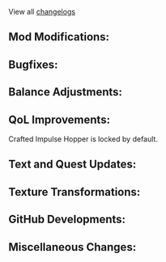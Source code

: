 
View all [changelogs](https://github.com/Divine-Journey-2/Divine-Journey-2/tree/main/changelog)

## Mod Modifications:



## Bugfixes:



## Balance Adjustments:



## QoL Improvements:

Crafted Impulse Hopper is locked by default.

## Text and Quest Updates:



## Texture Transformations:



## GitHub Developments:



## Miscellaneous Changes:
